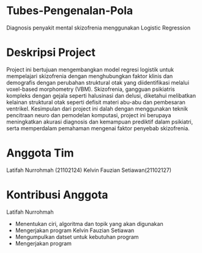 # Tubes-Pengenalan-Pola
Diagnosis penyakit mental skizofrenia menggunakan Logistic Regression

# Deskripsi Project
Project ini bertujuan mengembangkan model regresi logistik untuk mempelajari skizofrenia dengan menghubungkan faktor klinis dan demografis dengan perubahan struktural otak yang diidentifikasi melalui voxel-based morphometry (VBM). Skizofrenia, gangguan psikiatris kompleks dengan gejala seperti halusinasi dan delusi, diketahui melibatkan kelainan struktural otak seperti defisit materi abu-abu dan pembesaran ventrikel. Kesimpulan dari project ini dalah dengan menggunakan teknik pencitraan neuro dan pemodelan komputasi, project ini berupaya meningkatkan akurasi diagnosis dan kemampuan prediktif dalam psikiatri, serta memperdalam pemahaman mengenai faktor penyebab skizofrenia. 

# Anggota Tim
Latifah Nurrohmah (21102124)
Kelvin Fauzian Setiawan(21102127)
# Kontribusi Anggota
Latifah Nurrohmah

- Menentukan ciri, algoritma dan topik yang akan digunakan
- Mengerjakan program
Kelvin Fauzian Setiawan
- Mengumpulkan datset untuk kebutuhan program
- Mengerjakan program
